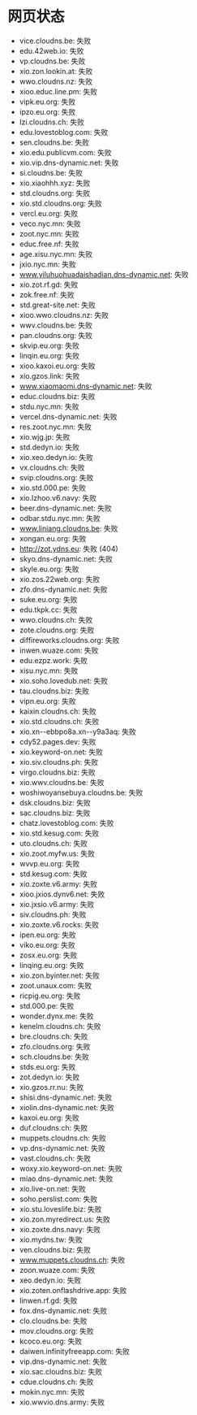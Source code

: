 # 网页状态
- vice.cloudns.be: 失败
- edu.42web.io: 失败
- vp.cloudns.be: 失败
- xio.zon.lookin.at: 失败
- wwo.cloudns.nz: 失败
- xioo.educ.line.pm: 失败
- vipk.eu.org: 失败
- ipzo.eu.org: 失败
- lzi.cloudns.ch: 失败
- edu.lovestoblog.com: 失败
- sen.cloudns.be: 失败
- xio.edu.publicvm.com: 失败
- xio.vip.dns-dynamic.net: 失败
- si.cloudns.be: 失败
- xio.xiaohhh.xyz: 失败
- std.cloudns.org: 失败
- xio.std.cloudns.org: 失败
- vercl.eu.org: 失败
- veco.nyc.mn: 失败
- zoot.nyc.mn: 失败
- educ.free.nf: 失败
- age.xisu.nyc.mn: 失败
- jxio.nyc.mn: 失败
- www.yiluhuohuadaishadian.dns-dynamic.net: 失败
- xio.zot.rf.gd: 失败
- zok.free.nf: 失败
- std.great-site.net: 失败
- xioo.wwo.cloudns.nz: 失败
- wwv.cloudns.be: 失败
- pan.cloudns.org: 失败
- skvip.eu.org: 失败
- linqin.eu.org: 失败
- xioo.kaxoi.eu.org: 失败
- xio.gzos.link: 失败
- www.xiaomaomi.dns-dynamic.net: 失败
- educ.cloudns.biz: 失败
- stdu.nyc.mn: 失败
- vercel.dns-dynamic.net: 失败
- res.zoot.nyc.mn: 失败
- xio.wjg.jp: 失败
- std.dedyn.io: 失败
- xio.xeo.dedyn.io: 失败
- vx.cloudns.ch: 失败
- svip.cloudns.org: 失败
- xio.std.000.pe: 失败
- xio.lzhoo.v6.navy: 失败
- beer.dns-dynamic.net: 失败
- odbar.stdu.nyc.mn: 失败
- www.liniang.cloudns.be: 失败
- xongan.eu.org: 失败
- http://zot.ydns.eu: 失败 (404)
- skyo.dns-dynamic.net: 失败
- skyle.eu.org: 失败
- xio.zos.22web.org: 失败
- zfo.dns-dynamic.net: 失败
- suke.eu.org: 失败
- edu.tkpk.cc: 失败
- wwo.cloudns.ch: 失败
- zote.cloudns.org: 失败
- diffireworks.cloudns.org: 失败
- inwen.wuaze.com: 失败
- edu.ezpz.work: 失败
- xisu.nyc.mn: 失败
- xio.soho.lovedub.net: 失败
- tau.cloudns.biz: 失败
- vipn.eu.org: 失败
- kaixin.cloudns.ch: 失败
- xio.std.cloudns.ch: 失败
- xio.xn--ebbpo8a.xn--y9a3aq: 失败
- cdy52.pages.dev: 失败
- xio.keyword-on.net: 失败
- xio.siv.cloudns.ph: 失败
- virgo.cloudns.biz: 失败
- xio.wwv.cloudns.be: 失败
- woshiwoyansebuya.cloudns.be: 失败
- dsk.cloudns.biz: 失败
- sac.cloudns.biz: 失败
- chatz.lovestoblog.com: 失败
- xio.std.kesug.com: 失败
- uto.cloudns.ch: 失败
- xio.zoot.myfw.us: 失败
- wvvp.eu.org: 失败
- std.kesug.com: 失败
- xio.zoxte.v6.army: 失败
- xioo.jxios.dynv6.net: 失败
- xio.jxsio.v6.army: 失败
- siv.cloudns.ph: 失败
- xio.zoxte.v6.rocks: 失败
- ipen.eu.org: 失败
- viko.eu.org: 失败
- zosx.eu.org: 失败
- linqing.eu.org: 失败
- xio.zon.byinter.net: 失败
- zoot.unaux.com: 失败
- ricpig.eu.org: 失败
- std.000.pe: 失败
- wonder.dynx.me: 失败
- kenelm.cloudns.ch: 失败
- bre.cloudns.ch: 失败
- zfo.cloudns.org: 失败
- sch.cloudns.be: 失败
- stds.eu.org: 失败
- zot.dedyn.io: 失败
- xio.gzos.rr.nu: 失败
- shisi.dns-dynamic.net: 失败
- xiolin.dns-dynamic.net: 失败
- kaxoi.eu.org: 失败
- duf.cloudns.ch: 失败
- muppets.cloudns.ch: 失败
- vp.dns-dynamic.net: 失败
- vast.cloudns.ch: 失败
- woxy.xio.keyword-on.net: 失败
- miao.dns-dynamic.net: 失败
- xio.live-on.net: 失败
- soho.perslist.com: 失败
- xio.stu.loveslife.biz: 失败
- xio.zon.myredirect.us: 失败
- xio.zoxte.dns.navy: 失败
- xio.mydns.tw: 失败
- ven.cloudns.biz: 失败
- www.muppets.cloudns.ch: 失败
- zoon.wuaze.com: 失败
- xeo.dedyn.io: 失败
- xio.zoten.onflashdrive.app: 失败
- linwen.rf.gd: 失败
- fox.dns-dynamic.net: 失败
- clo.cloudns.be: 失败
- mov.cloudns.org: 失败
- kcoco.eu.org: 失败
- daiwen.infinityfreeapp.com: 失败
- vip.dns-dynamic.net: 失败
- xio.sac.cloudns.biz: 失败
- cdue.cloudns.ch: 失败
- mokin.nyc.mn: 失败
- xio.wwvio.dns.army: 失败
